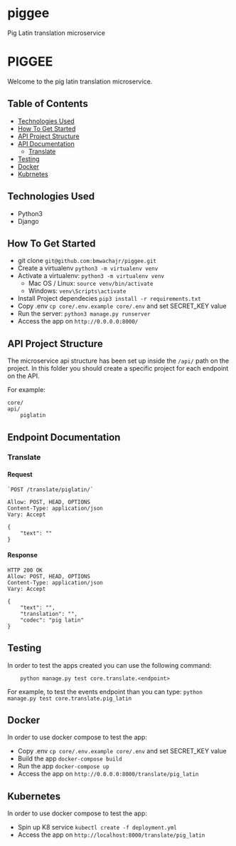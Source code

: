 # piggee
Pig Latin translation microservice

# PIGGEE
Welcome to the pig latin translation microservice.

## Table of Contents
- [Technologies Used](#technologies-used)
- [How To Get Started](#how-to-get-started)
- [API Project Structure](#api-project-structure)
- [API Documentation](#api-documentation)
    - [Translate](#translate)
- [Testing](#testing)
- [Docker](#docker)
- [Kubrnetes](#kubernetes)


## Technologies Used
- Python3
- Django


## How To Get Started
- git clone `git@github.com:bmwachajr/piggee.git`
- Create a virtualenv `python3 -m virtualenv venv`
- Activate a virtualenv: `python3 -m virtualenv venv`
    - Mac OS / Linux: `source venv/bin/activate`
    - Windows: `venv\Scripts\activate`
- Install Project dependecies `pip3 install -r requirements.txt`
- Copy .env `cp core/.env.example core/.env` and set SECRET_KEY value
- Run the server: `python3 manage.py runserver`
- Access the app on `http://0.0.0.0:8000/`

## API Project Structure
The microservice api structure has been set up inside the `/api/` path on the project. In this folder you should create a specific project for each endpoint on the API. 

For example:
```
core/
api/
    piglatin
```

## Endpoint Documentation

### Translate
#### Request

    `POST /translate/piglatin/`

    Allow: POST, HEAD, OPTIONS
    Content-Type: application/json
    Vary: Accept
    
    {
        "text": ""
    }

#### Response

    HTTP 200 OK
    Allow: POST, HEAD, OPTIONS
    Content-Type: application/json
    Vary: Accept

    {
        "text": "",
        "translation": "",
        "codec": "pig latin"
    }

## Testing
In order to test the apps created you can use the following command:

        python manage.py test core.translate.<endpoint>

For example, to test the events endpoint than you can type: `python manage.py test core.translate.pig_latin`


## Docker
In order to use docker compose to test the app:
- Copy .env `cp core/.env.example core/.env` and set SECRET_KEY value
- Build the app `docker-compose build`
- Run the app `docker-compose up`
- Access the app on `http://0.0.0.0:8000/translate/pig_latin`

## Kubernetes
In order to use docker compose to test the app:
- Spin up K8 service `kubectl create -f deployment.yml`
- Access the app on `http://localhost:8000/translate/pig_latin`

